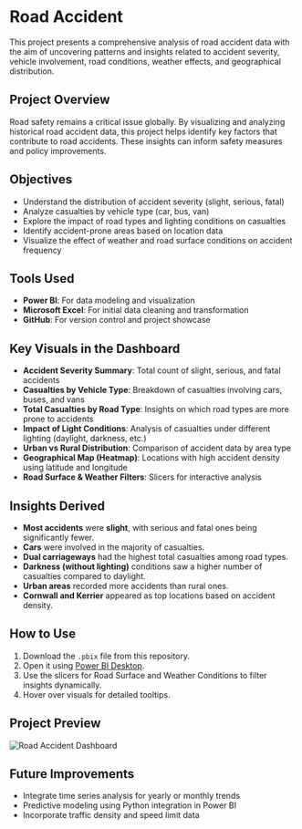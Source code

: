 
# Road Accident 

This  project presents a comprehensive analysis of road accident data with the aim of uncovering patterns and insights related to accident severity, vehicle involvement, road conditions, weather effects, and geographical distribution.

## Project Overview

Road safety remains a critical issue globally. By visualizing and analyzing historical road accident data, this project helps identify key factors that contribute to road accidents. These insights can inform safety measures and policy improvements.

## Objectives

- Understand the distribution of accident severity (slight, serious, fatal)
- Analyze casualties by vehicle type (car, bus, van)
- Explore the impact of road types and lighting conditions on casualties
- Identify accident-prone areas based on location data
- Visualize the effect of weather and road surface conditions on accident frequency

## Tools Used

- **Power BI**: For data modeling and visualization
- **Microsoft Excel**: For initial data cleaning and transformation
- **GitHub**: For version control and project showcase

## Key Visuals in the Dashboard

- **Accident Severity Summary**: Total count of slight, serious, and fatal accidents
- **Casualties by Vehicle Type**: Breakdown of casualties involving cars, buses, and vans
- **Total Casualties by Road Type**: Insights on which road types are more prone to accidents
- **Impact of Light Conditions**: Analysis of casualties under different lighting (daylight, darkness, etc.)
- **Urban vs Rural Distribution**: Comparison of accident data by area type
- **Geographical Map (Heatmap)**: Locations with high accident density using latitude and longitude
- **Road Surface & Weather Filters**: Slicers for interactive analysis

## Insights Derived

- **Most accidents** were **slight**, with serious and fatal ones being significantly fewer.
- **Cars** were involved in the majority of casualties.
- **Dual carriageways** had the highest total casualties among road types.
- **Darkness (without lighting)** conditions saw a higher number of casualties compared to daylight.
- **Urban areas** recorded more accidents than rural ones.
- **Cornwall and Kerrier** appeared as top locations based on accident density.

## How to Use

1. Download the `.pbix` file from this repository.
2. Open it using [Power BI Desktop](https://powerbi.microsoft.com/en-us/desktop/).
3. Use the slicers for Road Surface and Weather Conditions to filter insights dynamically.
4. Hover over visuals for detailed tooltips.

## Project Preview

![Road Accident Dashboard](https://github.com/MonicaAniedobe/FUTURE_DS_03/commit/f97b7cfd61e1bae5017972ddd1ba413c840d33f3)

## Future Improvements

- Integrate time series analysis for yearly or monthly trends
- Predictive modeling using Python integration in Power BI
- Incorporate traffic density and speed limit data

